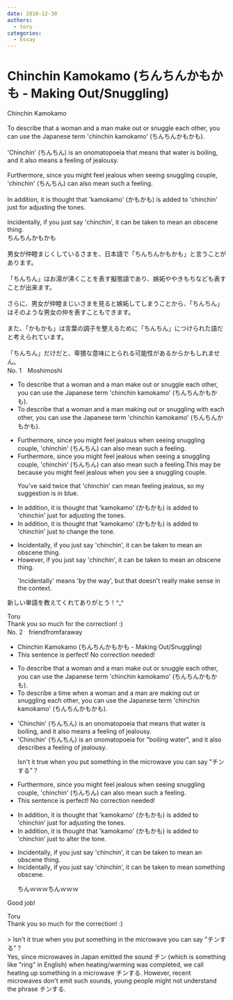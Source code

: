 ```yaml
---
date: 2018-12-30
authors:
  - toru
categories:
  - Essay
---
```


<h1 id="subject_show">Chinchin Kamokamo (ちんちんかもかも - Making Out/Snuggling)</h1>
<div class="date" hidden>Dec 30, 2018 23:29</div>
<div id="post"><div id="body_show_ori">
Chinchin Kamokamo<br/><br/>To describe that a woman and a man make out or snuggle each other, you can use the Japanese term 'chinchin kamokamo' (ちんちんかもかも).<br/><br/>'Chinchin' (ちんちん) is an onomatopoeia that means that water is boiling, and it also means a feeling of jealousy.<br/><br/>Furthermore, since you might feel jealous when seeing snuggling couple, 'chinchin' (ちんちん) can also mean such a feeling.<br/><br/>In addition, it is thought that 'kamokamo' (かもかも) is added to 'chinchin' just for adjusting the tones.<br/><br/>Incidentally, if you just say 'chinchin', it can be taken to mean an obscene thing.
</div></div>

<!-- more -->

<div id="post_ja"><div id="body_show_mo">
ちんちんかもかも<br/><br/>男女が仲睦まじくしているさまを、日本語で「ちんちんかもかも」と言うことがあります。<br/><br/>「ちんちん」はお湯が沸くことを表す擬態語であり、嫉妬ややきもちなども表すことが出来ます。<br/><br/>さらに、男女が仲睦まじいさまを見ると嫉妬してしまうことから、「ちんちん」はそのような男女の仲を表すこともできます。<br/><br/>また、「かもかも」は言葉の調子を整えるために「ちんちん」につけられた語だと考えられています。<br/><br/>「ちんちん」だけだと、卑猥な意味にとられる可能性があるからかもしれません。
</div></div>
<div id="block"><div class="first_name"> No. 1　<span class="just_name">Moshimoshi</span></div><div id="block2">
<ul class="correction_field">
<li class="incorrect">To describe that a woman and a man make out or snuggle each other, you can use the Japanese term 'chinchin kamokamo' (ちんちんかもかも).</li>
<li class="corrected correct">
To describe <span class="sline"><span class="f_red">that</span></span> a woman and a man mak<span class="f_red">ing</span> out or snuggl<span class="f_red">ing with</span> each other, you can use the Japanese term 'chinchin kamokamo' (ちんちんかもかも).
</li>
</ul>
<ul class="correction_field">
<li class="incorrect">Furthermore, since you might feel jealous when seeing snuggling couple, 'chinchin' (ちんちん) can also mean such a feeling.</li>
<li class="corrected correct">
Furthermore, since you might feel jealous when seeing <span class="f_red">a </span>snuggling couple, 'chinchin' (ちんちん) can also mean such a feeling.<span class="f_blue">This may be because you might feel jealous when you see a snuggling couple.</span>
<p class="correction_comment">You've said twice that 'chinchin' can mean feeling jealous, so my suggestion is in blue.</p>
</li>
</ul>
<ul class="correction_field">
<li class="incorrect">In addition, it is thought that 'kamokamo' (かもかも) is added to 'chinchin' just for adjusting the tones.</li>
<li class="corrected correct">
In addition, it is thought that 'kamokamo' (かもかも) is added to 'chinchin' <span class="f_red">just to change the tone.</span>
</li>
</ul>
<ul class="correction_field">
<li class="incorrect">Incidentally, if you just say 'chinchin', it can be taken to mean an obscene thing.</li>
<li class="corrected correct">
<span class="f_red">However</span>, if you just say 'chinchin', it can be taken to mean an obscene thing.
<p class="correction_comment">'Incidentally' means 'by the way', but that doesn't really make sense in the context.</p>
</li>
</ul>
<p class="comment_small">
 新しい単語を教えてくれてありがとう！^_^
</p>

</div><div class="name"><span class="just_name">Toru</span><br>
Thank you so much for the correction! :)
</div>
</div>
<div id="block"><div class="first_name"> No. 2　<span class="just_name">friendfromfaraway</span></div><div id="block2">
<ul class="correction_field">
<li class="incorrect">Chinchin Kamokamo (ちんちんかもかも - Making Out/Snuggling)</li>
<li class="corrected perfect">This sentence is perfect! No correction needed!</li>
</ul>
<ul class="correction_field">
<li class="incorrect">To describe that a woman and a man make out or snuggle each other, you can use the Japanese term 'chinchin kamokamo' (ちんちんかもかも).</li>
<li class="corrected correct">
To describe <span class="f_blue">a time when </span>a woman and a man are <span class="f_blue">making </span>out or <span class="f_blue">snuggling </span>each other, you can use the Japanese term 'chinchin kamokamo' (ちんちんかもかも).
</li>
</ul>
<ul class="correction_field">
<li class="incorrect">'Chinchin' (ちんちん) is an onomatopoeia that means that water is boiling, and it also means a feeling of jealousy.</li>
<li class="corrected correct">
'Chinchin' (ちんちん) is an onomatopoeia for "<span class="f_blue">boiling water</span>", and it also <span class="f_blue">describes </span>a feeling of jealousy.
<p class="correction_comment">Isn't it true when you put something in the microwave you can say "チンする”？</p>
</li>
</ul>
<ul class="correction_field">
<li class="incorrect">Furthermore, since you might feel jealous when seeing snuggling couple, 'chinchin' (ちんちん) can also mean such a feeling.</li>
<li class="corrected perfect">This sentence is perfect! No correction needed!</li>
</ul>
<ul class="correction_field">
<li class="incorrect">In addition, it is thought that 'kamokamo' (かもかも) is added to 'chinchin' just for adjusting the tones.</li>
<li class="corrected correct">
In addition, it is thought that 'kamokamo' (かもかも) is added to 'chinchin' just <span class="f_blue">to alter</span> the tone.
</li>
</ul>
<ul class="correction_field">
<li class="incorrect">Incidentally, if you just say 'chinchin', it can be taken to mean an obscene thing.</li>
<li class="corrected correct">
Incidentally, if you just say 'chinchin', it can be taken to mean <span class="f_blue">something </span>obscene.
<p class="correction_comment">ちんｗｗｗちんｗｗｗ</p>
</li>
</ul>
<p class="comment_small">
 Good job!
</p>

</div><div class="name"><span class="just_name">Toru</span><br>
Thank you so much for the correction! :)<br/><br/>&gt; Isn't it true when you put something in the microwave you can say "チンする”？<br/>Yes, since microwaves in Japan emitted the sound チン (which is something like "ring" in English) when heating/warming was completed, we call heating up something in a microwave チンする. However, recent microwaves don't emit such sounds, young people might not understand the phrase チンする.
</div>
</div>
